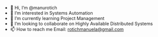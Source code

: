 - 👋 Hi, I’m @manurotich
- 👀 I’m interested in Systems Automation
- 🌱 I’m currently learning Project Management
- 💞️ I’m looking to collaborate on Highly Available Distributed Systems
- 📫 How to reach me Email: rotichmanuela@gmail.com

<!---
manurotich/manurotich is a ✨ special ✨ repository because its `README.md` (this file) appears on your GitHub profile.
You can click the Preview link to take a look at your changes.
--->
